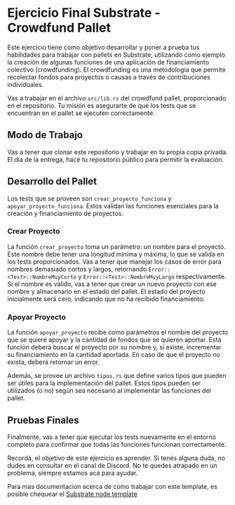 # Ejercicio Final Substrate - Crowdfund Pallet

Este ejercicio tiene como objetivo desarrollar y poner a prueba tus habilidades para trabajar con pallets en Substrate, utilizando como ejemplo la creación de algunas funciones de una aplicación de financiamiento colectivo (crowdfunding). El crowdfunding es una metodología que permite recolectar fondos para proyectos o causas a través de contribuciones individuales.

Vas a trabajar en el archivo `src/lib.rs` del crowdfund pallet, proporcionado en el repositorio. Tu misión es asegurarte de que los tests que se encuentran en el pallet se ejecuten correctamente.

## Modo de Trabajo

Vas a tener que clonar este repositorio y trabajar en tu propia copia privada. El dia de la entrega, hacé tu repositorio público para permitir la evaluación.

## Desarrollo del Pallet

Los tests que se proveen son `crear_proyecto_funciona` y `apoyar_proyecto_funciona`. Estos validan las funciones esenciales para la creación y financiamiento de proyectos.

### Crear Proyecto

La función `crear_proyecto` toma un parámetro: un nombre para el proyecto. Este nombre debe tener una longitud mínima y máxima, lo que se valida en los tests proporcionados. Vas a tener que manejar los casos de error para nombres demasiado cortos y largos, retornando `Error::<Test>::NombreMuyCorto` y `Error::<Test>::NombreMuyLargo` respectivamente. Si el nombre es válido, vas a tener que crear un nuevo proyecto con ese nombre y almacenarlo en el estado del pallet. El estado del proyecto inicialmente será cero, indicando que no ha recibido financiamiento.

### Apoyar Proyecto

La función `apoyar_proyecto` recibe como parámetros el nombre del proyecto que se quiere apoyar y la cantidad de fondos que se quieren aportar. Esta función deberá buscar el proyecto por su nombre y, si existe, incrementar su financiamiento en la cantidad aportada. En caso de que el proyecto no exista, deberá retornar un error.

Además, se provee un archivo `tipos.rs` que define varios tipos que pueden ser útiles para la implementación del pallet. Estos tipos pueden ser utilizados (o no) según sea necesario al implementar las funciones del pallet.

## Pruebas Finales

Finalmente, vas a tener que ejecutar los tests nuevamente en el entorno completo para confirmar que todas las funciones funcionan correctamente.

Recordá, el objetivo de este ejercicio es aprender. Si tenés alguna duda, no dudes en consultar en el canal de Discord. No te quedes atrapado en un problema, siempre estamos acá para ayudar.

Para mas documentacion acerca de como trabajar con este template, es posible chequear el [Substrate node template](https://github.com/substrate-developer-hub/substrate-node-template)



      
